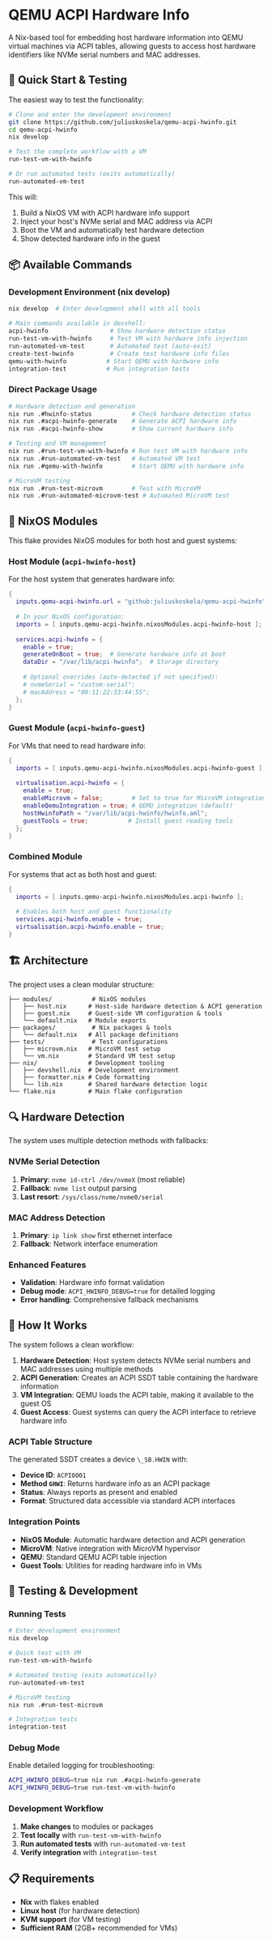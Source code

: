 # QEMU ACPI Hardware Info

A Nix-based tool for embedding host hardware information into QEMU virtual machines via ACPI tables, allowing guests to access host hardware identifiers like NVMe serial numbers and MAC addresses.

## 🚀 Quick Start & Testing

The easiest way to test the functionality:

```bash
# Clone and enter the development environment
git clone https://github.com/juliuskoskela/qemu-acpi-hwinfo.git
cd qemu-acpi-hwinfo
nix develop

# Test the complete workflow with a VM
run-test-vm-with-hwinfo

# Or run automated tests (exits automatically)
run-automated-vm-test
```

This will:
1. Build a NixOS VM with ACPI hardware info support
2. Inject your host's NVMe serial and MAC address via ACPI
3. Boot the VM and automatically test hardware detection
4. Show detected hardware info in the guest

## 📦 Available Commands

### Development Environment (nix develop)

```bash
nix develop  # Enter development shell with all tools

# Main commands available in devshell:
acpi-hwinfo                 # Show hardware detection status
run-test-vm-with-hwinfo     # Test VM with hardware info injection  
run-automated-vm-test       # Automated test (auto-exit)
create-test-hwinfo          # Create test hardware info files
qemu-with-hwinfo           # Start QEMU with hardware info
integration-test           # Run integration tests
```

### Direct Package Usage

```bash
# Hardware detection and generation
nix run .#hwinfo-status           # Check hardware detection status
nix run .#acpi-hwinfo-generate    # Generate ACPI hardware info
nix run .#acpi-hwinfo-show        # Show current hardware info

# Testing and VM management  
nix run .#run-test-vm-with-hwinfo # Run test VM with hardware info
nix run .#run-automated-vm-test   # Automated VM test
nix run .#qemu-with-hwinfo        # Start QEMU with hardware info

# MicroVM testing
nix run .#run-test-microvm        # Test with MicroVM
nix run .#run-automated-microvm-test # Automated MicroVM test
```

## 🔧 NixOS Modules

This flake provides NixOS modules for both host and guest systems:

### Host Module (`acpi-hwinfo-host`)

For the host system that generates hardware info:

```nix
{
  inputs.qemu-acpi-hwinfo.url = "github:juliuskoskela/qemu-acpi-hwinfo";
  
  # In your NixOS configuration:
  imports = [ inputs.qemu-acpi-hwinfo.nixosModules.acpi-hwinfo-host ];
  
  services.acpi-hwinfo = {
    enable = true;
    generateOnBoot = true;  # Generate hardware info at boot
    dataDir = "/var/lib/acpi-hwinfo";  # Storage directory
    
    # Optional overrides (auto-detected if not specified):
    # nvmeSerial = "custom-serial";
    # macAddress = "00:11:22:33:44:55";
  };
}
```

### Guest Module (`acpi-hwinfo-guest`)

For VMs that need to read hardware info:

```nix
{
  imports = [ inputs.qemu-acpi-hwinfo.nixosModules.acpi-hwinfo-guest ];
  
  virtualisation.acpi-hwinfo = {
    enable = true;
    enableMicrovm = false;        # Set to true for MicroVM integration
    enableQemuIntegration = true; # QEMU integration (default)
    hostHwinfoPath = "/var/lib/acpi-hwinfo/hwinfo.aml";
    guestTools = true;           # Install guest reading tools
  };
}
```

### Combined Module

For systems that act as both host and guest:

```nix
{
  imports = [ inputs.qemu-acpi-hwinfo.nixosModules.acpi-hwinfo ];
  
  # Enables both host and guest functionality
  services.acpi-hwinfo.enable = true;
  virtualisation.acpi-hwinfo.enable = true;
}
```

## 🏗️ Architecture

The project uses a clean modular structure:

```
├── modules/           # NixOS modules
│   ├── host.nix      # Host-side hardware detection & ACPI generation
│   ├── guest.nix     # Guest-side VM configuration & tools
│   └── default.nix   # Module exports
├── packages/          # Nix packages & tools
│   └── default.nix   # All package definitions
├── tests/             # Test configurations
│   ├── microvm.nix   # MicroVM test setup
│   └── vm.nix        # Standard VM test setup
├── nix/              # Development tooling
│   ├── devshell.nix  # Development environment
│   ├── formatter.nix # Code formatting
│   └── lib.nix       # Shared hardware detection logic
└── flake.nix         # Main flake configuration
```

## 🔍 Hardware Detection

The system uses multiple detection methods with fallbacks:

### NVMe Serial Detection
1. **Primary**: `nvme id-ctrl /dev/nvmeX` (most reliable)
2. **Fallback**: `nvme list` output parsing  
3. **Last resort**: `/sys/class/nvme/nvme0/serial`

### MAC Address Detection
1. **Primary**: `ip link show` first ethernet interface
2. **Fallback**: Network interface enumeration

### Enhanced Features
- **Validation**: Hardware info format validation
- **Debug mode**: `ACPI_HWINFO_DEBUG=true` for detailed logging
- **Error handling**: Comprehensive fallback mechanisms

## 🔧 How It Works

The system follows a clean workflow:

1. **Hardware Detection**: Host system detects NVMe serial numbers and MAC addresses using multiple methods
2. **ACPI Generation**: Creates an ACPI SSDT table containing the hardware information  
3. **VM Integration**: QEMU loads the ACPI table, making it available to the guest OS
4. **Guest Access**: Guest systems can query the ACPI interface to retrieve hardware info

### ACPI Table Structure

The generated SSDT creates a device `\_SB.HWIN` with:
- **Device ID**: `ACPI0001` 
- **Method `GHWI`**: Returns hardware info as an ACPI package
- **Status**: Always reports as present and enabled
- **Format**: Structured data accessible via standard ACPI interfaces

### Integration Points

- **NixOS Module**: Automatic hardware detection and ACPI generation
- **MicroVM**: Native integration with MicroVM hypervisor
- **QEMU**: Standard QEMU ACPI table injection
- **Guest Tools**: Utilities for reading hardware info in VMs

## 🧪 Testing & Development

### Running Tests

```bash
# Enter development environment
nix develop

# Quick test with VM
run-test-vm-with-hwinfo

# Automated testing (exits automatically)  
run-automated-vm-test

# MicroVM testing
nix run .#run-test-microvm

# Integration tests
integration-test
```

### Debug Mode

Enable detailed logging for troubleshooting:

```bash
ACPI_HWINFO_DEBUG=true nix run .#acpi-hwinfo-generate
ACPI_HWINFO_DEBUG=true run-test-vm-with-hwinfo
```

### Development Workflow

1. **Make changes** to modules or packages
2. **Test locally** with `run-test-vm-with-hwinfo`
3. **Run automated tests** with `run-automated-vm-test`
4. **Verify integration** with `integration-test`

## 📋 Requirements

- **Nix** with flakes enabled
- **Linux host** (for hardware detection)
- **KVM support** (for VM testing)
- **Sufficient RAM** (2GB+ recommended for VMs)

